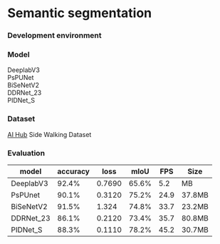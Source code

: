 # Semantic segmentation

### Development environment

### Model 
DeeplabV3   
PsPUNet  
BiSeNetV2  
DDRNet_23  
PIDNet_S  

### Dataset
[AI Hub](http://www.aihub.or.kr/) Side Walking Dataset

### Evaluation
|model|accuracy|loss|mIoU|FPS|Size|
|------|---|---|---|---|--|
|DeeplabV3|92.4%|0.7690|65.6%|5.2|MB|
|PsPUnet|90.1%|0.3120|75.2%|24.9|37.8MB|
|BiSeNetV2|91.5%|1.324|74.8%|33.7|23.2MB|
|DDRNet_23|86.1%|0.2120|73.4%|35.7|80.8MB|
|PIDNet_S|88.3%|0.1110|78.2%|45.2|30.7MB|
